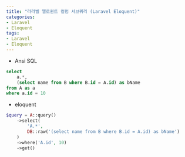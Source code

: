 ```yaml
---
title: "라라벨 엘로퀀트 컬럼 서브쿼리 (Laravel Eloquent)"
categories: 
- Laravel 
- Eloquent
tags:
- Laravel
- Eloquent
---
```


- Ansi SQL

```sql
select 
    a.*,
    (select name from B where B.id = A.id) as bName
from A as a
where a.id = 10
```
- eloquent

```php
$query = A::query()
    ->select(
        'A.*',
        DB::raw('(select name from B where B.id = A.id) as bName')
    )
    ->where('A.id', 10)
    ->get()
```
